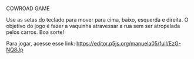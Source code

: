 COWROAD GAME

Use as setas do teclado para mover para cima, baixo, esquerda e direita.
O objetivo do jogo é fazer a vaquinha atravessar a rua sem ser atropelada pelos carros.
Boa sorte!

Para jogar, acesse esse link: https://editor.p5js.org/manuela05/full/EzG-NQ8Jp
